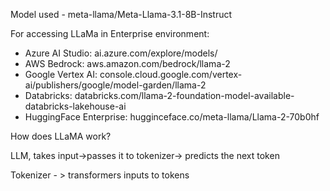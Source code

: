 Model used - meta-llama/Meta-Llama-3.1-8B-Instruct

For accessing LLaMa in Enterprise environment:
* Azure AI Studio: ai.azure.com/explore/models/
* AWS Bedrock: aws.amazon.com/bedrock/llama-2
* Google Vertex AI: console.cloud.google.com/vertex-ai/publishers/google/model-garden/llama-2
* Databricks: databricks.com/llama-2-foundation-model-available-databricks-lakehouse-ai
* HuggingFace Enterprise: hugginceface.co/meta-llama/Llama-2-70b0hf

How does LLaMA work?

LLM, takes input->passes it to tokenizer-> predicts the next token

Tokenizer - > transformers inputs to tokens


